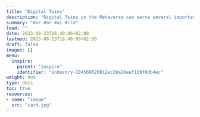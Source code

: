 ```yaml
---
title: "Digital Twins"
description: "Digital Twins in the Metaverse can serve several important use-cases, leveraging the concept of creating digital replicas of real-world objects, environments, or even individuals within the immersive and interconnected digital universe of the Metaverse."
summary: "#vr #ar #ai #llm"
lead: ""
date: 2023-08-23T16:40:06+02:00
lastmod: 2023-08-23T16:40:06+02:00
draft: false
images: []
menu:
  inspire:
    parent: "inspire"
    identifier: "industry-104569020912ec29a20eef119f0db4ec"
weight: 999
type: docs
toc: true
resources:
- name: "image"
  src: "card.jpg"
---
```

